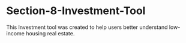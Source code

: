 # Section-8-Investment-Tool
This Investment tool was created to help users better understand low-income housing real estate. 
